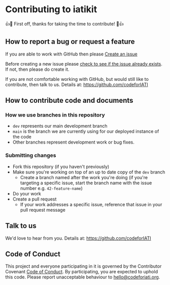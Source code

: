 # Contributing to iatikit

:+1::tada: First off, thanks for taking the time to contribute! :tada::+1:

## How to report a bug or request a feature

If you are able to work with GitHub then please [Create an issue](https://github.com/codeforIATI/iatikit/issues/new/choose)

Before creating a new issue please [check to see if the issue already exists](https://github.com/codeforIATI/iatikit/issues). If not, then please do create it.

If you are not comfortable working with GitHub, but would still like to contribute, then talk to us. Details at: https://github.com/codeforIATI

## How to contribute code and documents

### How we use branches in this repository

* `dev` represents our main development branch
* `main` is the branch we are currently using for our deployed instance of the code
* Other branches represent development work or bug fixes.

### Submitting changes

* Fork this repository (if you haven't previously)
* Make sure you're working on top of an up to date copy of the `dev` branch
    - Create a branch named after the work you're doing (if you're targeting a specific issue, start the branch name with the issue number e.g. `42-feature-name`)
* Do your work
* Create a pull request
    - If your work addresses a specific issue, reference that issue in your pull request message

## Talk to us

We'd love to hear from you. Details at: https://github.com/codeforIATI

## Code of Conduct

This project and everyone participating in it is governed by the Contributor Covenant [Code of Conduct](CODE_OF_CONDUCT.md). By participating, you are expected to uphold this code. Please report unacceptable behaviour to [hello@codeforiati.org](mailto:hello@codeforiati.org).
